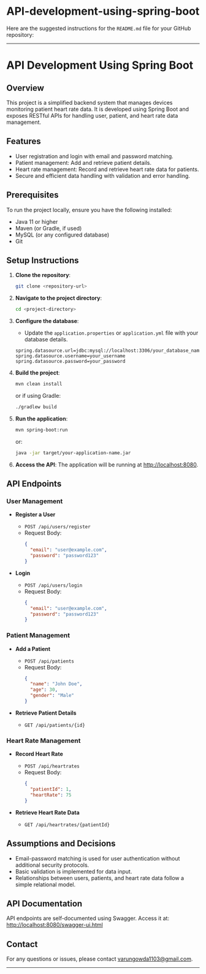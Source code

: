 # API-development-using-spring-boot
Here are the suggested instructions for the `README.md` file for your GitHub repository:

---

# API Development Using Spring Boot

## Overview
This project is a simplified backend system that manages devices monitoring patient heart rate data. It is developed using Spring Boot and exposes RESTful APIs for handling user, patient, and heart rate data management.

## Features
- User registration and login with email and password matching.
- Patient management: Add and retrieve patient details.
- Heart rate management: Record and retrieve heart rate data for patients.
- Secure and efficient data handling with validation and error handling.

## Prerequisites
To run the project locally, ensure you have the following installed:
- Java 11 or higher
- Maven (or Gradle, if used)
- MySQL (or any configured database)
- Git

## Setup Instructions
1. **Clone the repository**:
   ```bash
   git clone <repository-url>
   ```
2. **Navigate to the project directory**:
   ```bash
   cd <project-directory>
   ```
3. **Configure the database**:
   - Update the `application.properties` or `application.yml` file with your database details.
   ```properties
   spring.datasource.url=jdbc:mysql://localhost:3306/your_database_name
   spring.datasource.username=your_username
   spring.datasource.password=your_password
   ```

4. **Build the project**:
   ```bash
   mvn clean install
   ```
   or if using Gradle:
   ```bash
   ./gradlew build
   ```

5. **Run the application**:
   ```bash
   mvn spring-boot:run
   ```
   or:
   ```bash
   java -jar target/your-application-name.jar
   ```

6. **Access the API**:
   The application will be running at [http://localhost:8080](http://localhost:8080).

## API Endpoints
### User Management
- **Register a User**
  - `POST /api/users/register`
  - Request Body:
    ```json
    {
      "email": "user@example.com",
      "password": "password123"
    }
    ```

- **Login**
  - `POST /api/users/login`
  - Request Body:
    ```json
    {
      "email": "user@example.com",
      "password": "password123"
    }
    ```

### Patient Management
- **Add a Patient**
  - `POST /api/patients`
  - Request Body:
    ```json
    {
      "name": "John Doe",
      "age": 30,
      "gender": "Male"
    }
    ```

- **Retrieve Patient Details**
  - `GET /api/patients/{id}`

### Heart Rate Management
- **Record Heart Rate**
  - `POST /api/heartrates`
  - Request Body:
    ```json
    {
      "patientId": 1,
      "heartRate": 75
    }
    ```

- **Retrieve Heart Rate Data**
  - `GET /api/heartrates/{patientId}`

## Assumptions and Decisions
- Email-password matching is used for user authentication without additional security protocols.
- Basic validation is implemented for data input.
- Relationships between users, patients, and heart rate data follow a simple relational model.

## API Documentation
API endpoints are self-documented using Swagger. Access it at:
[http://localhost:8080/swagger-ui.html](http://localhost:8080/swagger-ui.html)


## Contact
For any questions or issues, please contact varungowda1103@gmail.com.

---
